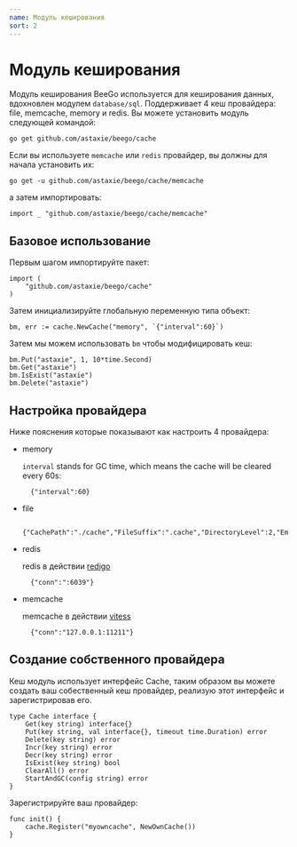 ```yaml
---
name: Модуль кеширования
sort: 2
---
```


# Модуль кеширования

Модуль кеширования BeeGo используется для кеширования данных, вдохновлен модулем `database/sql`. Поддерживает 4 кеш провайдера: file, memcache, memory и redis. Вы можете установить модуль следующей командой:

	go get github.com/astaxie/beego/cache

Если вы используете `memcache` или `redis` провайдер, вы должны для начала установить их:

	go get -u github.com/astaxie/beego/cache/memcache

а затем импортировать:

	import _ "github.com/astaxie/beego/cache/memcache"

## Базовое использование

Первым шагом импортируйте пакет:

	import (
		"github.com/astaxie/beego/cache"
	)

Затем инициализируйте глобальную переменную типа объект:

	bm, err := cache.NewCache("memory", `{"interval":60}`)

Затем мы можем использовать `bm` чтобы модифицировать кеш:

	bm.Put("astaxie", 1, 10*time.Second)
	bm.Get("astaxie")
	bm.IsExist("astaxie")
	bm.Delete("astaxie")

## Настройка провайдера

Ниже пояснения которые показывают как настроить 4 провайдера:

- memory

	`interval` stands for GC time, which means the cache will be cleared every 60s:

		{"interval":60}

- file

		{"CachePath":"./cache","FileSuffix":".cache","DirectoryLevel":2,"EmbedExpiry":120}

- redis

	redis в действии [redigo](http://github.com/garyburd/redigo/redis)

		{"conn":":6039"}

- memcache

	memcache в действии [vitess](http://code.google.com/p/vitess/go/memcache)

		{"conn":"127.0.0.1:11211"}

## Создание собственного провайдера

Кеш модуль использует интерфейс Cache, таким образом вы можете создать ваш собественный кеш провайдер, реализую этот интерфейс и зарегистрировав его.

	type Cache interface {
		Get(key string) interface{}
		Put(key string, val interface{}, timeout time.Duration) error
		Delete(key string) error
		Incr(key string) error
		Decr(key string) error
		IsExist(key string) bool
		ClearAll() error
		StartAndGC(config string) error
	}

Зарегистрируйте ваш провайдер:

	func init() {
		cache.Register("myowncache", NewOwnCache())
	}
